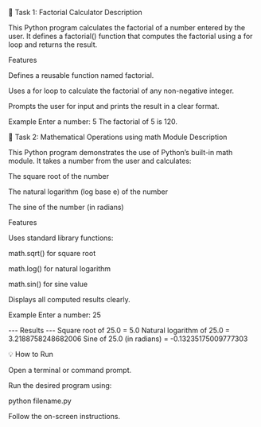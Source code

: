 🧮 Task 1: Factorial Calculator
Description

This Python program calculates the factorial of a number entered by the user.
It defines a factorial() function that computes the factorial using a for loop and returns the result.

Features

Defines a reusable function named factorial.

Uses a for loop to calculate the factorial of any non-negative integer.

Prompts the user for input and prints the result in a clear format.

Example
Enter a number: 5
The factorial of 5 is 120.

🧠 Task 2: Mathematical Operations using math Module
Description

This Python program demonstrates the use of Python’s built-in math module.
It takes a number from the user and calculates:

The square root of the number

The natural logarithm (log base e) of the number

The sine of the number (in radians)

Features

Uses standard library functions:

math.sqrt() for square root

math.log() for natural logarithm

math.sin() for sine value

Displays all computed results clearly.

Example
Enter a number: 25

--- Results ---
Square root of 25.0 = 5.0
Natural logarithm of 25.0 = 3.2188758248682006
Sine of 25.0 (in radians) = -0.13235175009777303

💡 How to Run

Open a terminal or command prompt.

Run the desired program using:

python filename.py


Follow the on-screen instructions.
